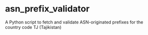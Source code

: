 # asn_prefix_validator
A Python script to fetch and validate ASN-originated prefixes for the country code TJ (Tajikistan)
